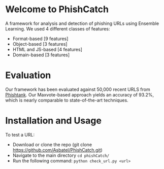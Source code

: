 # Welcome to PhishCatch

A framework for analysis and detection of phishing URLs using Ensemble Learning. We used 4 different classes of features:

- Format-based [9 features]
- Object-based [3 features]
- HTML and JS-based [4 features]
- Domain-based [3 features]

# Evaluation

Our framework has been evaluated against 50,000 recent URLS from <a href="https://www.phishtank.com/">Phishtank</a>. Our Maxvote-based approach yields an accuracy of 93.2%, which is nearly comparable to state-of-the-art techniques.
   
# Installation and Usage

To test a URL:
- Download or clone the repo (git clone https://github.com/Asbatel/PhishCatch.git)
- Navigate to the main directory `cd phishCatch/`
- Run the following command: `python check_url.py <url>`




